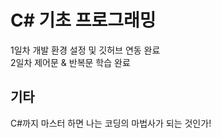 # C# 기초 프로그래밍

 1일차 개발 환경 설정 및 깃허브 연동 완료<br/>
 2일차 제어문 & 반복문 학습 완료

 ## 기타

 C#까지 마스터 하면 나는 코딩의 마법사가 되는 것인가!
